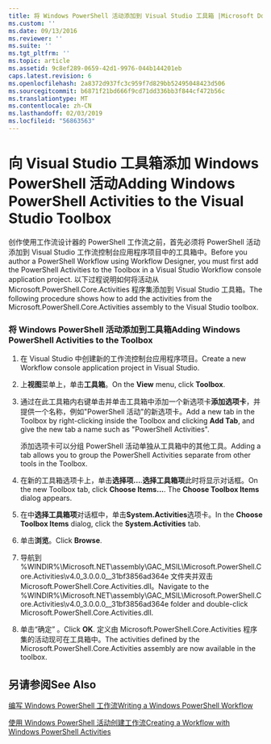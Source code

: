 ```yaml
---
title: 将 Windows PowerShell 活动添加到 Visual Studio 工具箱 |Microsoft Docs
ms.custom: ''
ms.date: 09/13/2016
ms.reviewer: ''
ms.suite: ''
ms.tgt_pltfrm: ''
ms.topic: article
ms.assetid: 9c8ef289-0659-42d1-9976-044b144201eb
caps.latest.revision: 6
ms.openlocfilehash: 2a8372d937fc3c959f7d829bb52495048423d506
ms.sourcegitcommit: b6871f21bd666f9cd71dd336bb3f844cf472b56c
ms.translationtype: MT
ms.contentlocale: zh-CN
ms.lasthandoff: 02/03/2019
ms.locfileid: "56863563"
---
```

# <a name="adding-windows-powershell-activities-to-the-visual-studio-toolbox"></a><span data-ttu-id="909ee-102">向 Visual Studio 工具箱添加 Windows PowerShell 活动</span><span class="sxs-lookup"><span data-stu-id="909ee-102">Adding Windows PowerShell Activities to the Visual Studio Toolbox</span></span>

<span data-ttu-id="909ee-103">创作使用工作流设计器的 PowerShell 工作流之前，首先必须将 PowerShell 活动添加到 Visual Studio 工作流控制台应用程序项目中的工具箱中。</span><span class="sxs-lookup"><span data-stu-id="909ee-103">Before you author a PowerShell Workflow using Workflow Designer, you must first add the PowerShell Activities to the Toolbox in a Visual Studio Workflow console application project.</span></span> <span data-ttu-id="909ee-104">以下过程说明如何将活动从 Microsoft.PowerShell.Core.Activities 程序集添加到 Visual Studio 工具箱。</span><span class="sxs-lookup"><span data-stu-id="909ee-104">The following procedure shows how to add the activities from the Microsoft.PowerShell.Core.Activities assembly to the Visual Studio toolbox.</span></span>

### <a name="adding-windows-powershell-activities-to-the-toolbox"></a><span data-ttu-id="909ee-105">将 Windows PowerShell 活动添加到工具箱</span><span class="sxs-lookup"><span data-stu-id="909ee-105">Adding Windows PowerShell Activities to the Toolbox</span></span>

1. <span data-ttu-id="909ee-106">在 Visual Studio 中创建新的工作流控制台应用程序项目。</span><span class="sxs-lookup"><span data-stu-id="909ee-106">Create a new Workflow console application project in Visual Studio.</span></span>

2. <span data-ttu-id="909ee-107">上**视图**菜单上，单击**工具箱**。</span><span class="sxs-lookup"><span data-stu-id="909ee-107">On the **View** menu, click **Toolbox**.</span></span>

3. <span data-ttu-id="909ee-108">通过在此工具箱内右键单击并单击工具箱中添加一个新选项卡**添加选项卡**，并提供一个名称，例如"PowerShell 活动"的新选项卡。</span><span class="sxs-lookup"><span data-stu-id="909ee-108">Add a new tab in the Toolbox by right-clicking inside the Toolbox and clicking **Add Tab**, and give the new tab a name such as "PowerShell Activities".</span></span>

   <span data-ttu-id="909ee-109">添加选项卡可以分组 PowerShell 活动单独从工具箱中的其他工具。</span><span class="sxs-lookup"><span data-stu-id="909ee-109">Adding a tab allows you to group the PowerShell Activities separate from other tools in the Toolbox.</span></span>

4. <span data-ttu-id="909ee-110">在新的工具箱选项卡上，单击**选择项...**.**选择工具箱项**此时将显示对话框。</span><span class="sxs-lookup"><span data-stu-id="909ee-110">On the new Toolbox tab, click **Choose Items...**. The **Choose Toolbox Items** dialog appears.</span></span>

5. <span data-ttu-id="909ee-111">在中**选择工具箱项**对话框中，单击**System.Activities**选项卡。</span><span class="sxs-lookup"><span data-stu-id="909ee-111">In the **Choose Toolbox Items** dialog, click the **System.Activities** tab.</span></span>

6. <span data-ttu-id="909ee-112">单击**浏览**。</span><span class="sxs-lookup"><span data-stu-id="909ee-112">Click **Browse**.</span></span>

7. <span data-ttu-id="909ee-113">导航到 %WINDIR%\Microsoft.NET\assembly\GAC_MSIL\Microsoft.PowerShell.Core.Activities\v4.0_3.0.0.0__31bf3856ad364e 文件夹并双击 Microsoft.PowerShell.Core.Activities.dll。</span><span class="sxs-lookup"><span data-stu-id="909ee-113">Navigate to the %WINDIR%\Microsoft.NET\assembly\GAC_MSIL\Microsoft.PowerShell.Core.Activities\v4.0_3.0.0.0__31bf3856ad364e folder and double-click Microsoft.PowerShell.Core.Activities.dll.</span></span>

8. <span data-ttu-id="909ee-114">单击“确定” 。</span><span class="sxs-lookup"><span data-stu-id="909ee-114">Click **OK**.</span></span> <span data-ttu-id="909ee-115">定义由 Microsoft.PowerShell.Core.Activities 程序集的活动现可在工具箱中。</span><span class="sxs-lookup"><span data-stu-id="909ee-115">The activities defined by the Microsoft.PowerShell.Core.Activities assembly are now available in the toolbox.</span></span>

## <a name="see-also"></a><span data-ttu-id="909ee-116">另请参阅</span><span class="sxs-lookup"><span data-stu-id="909ee-116">See Also</span></span>

[<span data-ttu-id="909ee-117">编写 Windows PowerShell 工作流</span><span class="sxs-lookup"><span data-stu-id="909ee-117">Writing a Windows PowerShell Workflow</span></span>](./writing-a-windows-powershell-workflow.md)

[<span data-ttu-id="909ee-118">使用 Windows PowerShell 活动创建工作流</span><span class="sxs-lookup"><span data-stu-id="909ee-118">Creating a Workflow with Windows PowerShell Activities</span></span>](./creating-a-workflow-with-windows-powershell-activities.md)